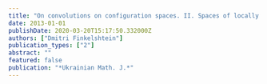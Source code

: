 ```yaml
---
title: "On convolutions on configuration spaces. II. Spaces of locally finite configurations."
date: 2013-01-01
publishDate: 2020-03-20T15:17:50.332000Z
authors: ["Dmitri Finkelshtein"]
publication_types: ["2"]
abstract: ""
featured: false
publication: "*Ukrainian Math. J.*"
---
```


